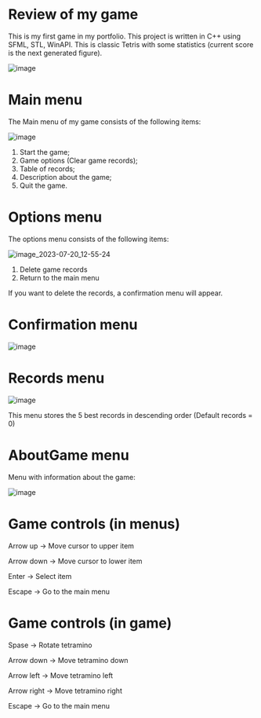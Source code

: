 # **Review of my game**<br />
This is my first game in my portfolio. This project is written in C++ using SFML,  STL,  WinAPI. This is classic Tetris with some statistics (current score is the next generated figure). 

![image](https://github.com/vladikOm/MySimpleTetrisGame/assets/77577351/fd0a0537-39dd-4a9a-8b8c-138b60fc18ad)
# **Main menu**<br />
The Main menu of my game consists of the following items:

![image](https://github.com/vladikOm/MySimpleTetrisGame/assets/77577351/6c0a02c7-a9da-4fa0-9f13-636ccb09f0ca)
1) Start the game;
2) Game options (Clear game records);
3) Table of records;
4) Description about the game;
5)  Quit the game. 
# **Options menu**<br />
The options menu consists of the following items:

![image_2023-07-20_12-55-24](https://github.com/vladikOm/MySimpleTetrisGame/assets/77577351/55b06598-0d34-4526-9421-44fd21be7d01)
1) Delete game records
2) Return to the main menu

If you want to delete the records, a confirmation menu will appear.
# **Confirmation  menu**<br />

![image](https://github.com/vladikOm/MySimpleTetrisGame/assets/77577351/bf1acd92-dbde-4abb-9b5d-bfdda1521f10)
# **Records menu**<br />
![image](https://github.com/vladikOm/MySimpleTetrisGame/assets/77577351/62a05c5b-5194-40c7-91e0-50c482340fd4)

This menu stores the 5 best records in descending order (Default records = 0)
# **AboutGame menu**<br />
Menu with information about the game:

![image](https://github.com/vladikOm/MySimpleTetrisGame/assets/77577351/fc66f191-fe43-460d-8358-5a529e30352d)


# **Game controls (in menus)**<br />
Arrow up -> Move cursor to upper item

Arrow down -> Move cursor to lower item

Enter -> Select item

Escape -> Go to the main menu 


# **Game controls (in game)**<br />
Spase      -> Rotate tetramino 

Arrow down -> Move tetramino down

Arrow left -> Move tetramino left

Arrow right -> Move tetramino right

Escape -> Go to the main menu

